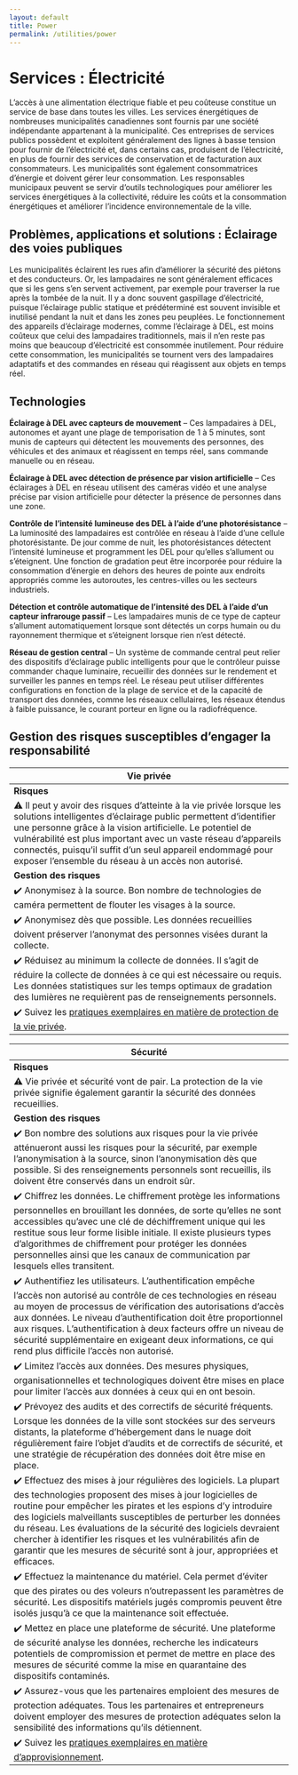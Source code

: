```yaml
---
layout: default
title: Power
permalink: /utilities/power
---
```

# Services : Électricité

L’accès à une alimentation électrique fiable et peu coûteuse constitue un service de base dans toutes les villes. Les services énergétiques de nombreuses municipalités canadiennes sont fournis par une société indépendante appartenant à la municipalité. Ces entreprises de services publics possèdent et exploitent généralement des lignes à basse tension pour fournir de l’électricité et, dans certains cas, produisent de l’électricité, en plus de fournir des services de conservation et de facturation aux consommateurs. Les municipalités sont également consommatrices d’énergie et doivent gérer leur consommation. Les responsables municipaux peuvent se servir d’outils technologiques pour améliorer les services énergétiques à la collectivité, réduire les coûts et la consommation énergétiques et améliorer l’incidence environnementale de la ville.

## Problèmes, applications et solutions : Éclairage des voies publiques

Les municipalités éclairent les rues afin d’améliorer la sécurité des piétons et des conducteurs. Or, les lampadaires ne sont généralement efficaces que si les gens s’en servent activement, par exemple pour traverser la rue après la tombée de la nuit. Il y a donc souvent gaspillage d’électricité, puisque l’éclairage public statique et prédéterminé est souvent invisible et inutilisé pendant la nuit et dans les zones peu peuplées. Le fonctionnement des appareils d’éclairage modernes, comme l’éclairage à DEL, est moins coûteux que celui des lampadaires traditionnels, mais il n’en reste pas moins que beaucoup d’électricité est consommée inutilement. Pour réduire cette consommation, les municipalités se tournent vers des lampadaires adaptatifs et des commandes en réseau qui réagissent aux objets en temps réel.

## Technologies

**Éclairage à DEL avec capteurs de mouvement** – Ces lampadaires à DEL, autonomes et ayant une plage de temporisation de 1 à 5 minutes, sont munis de capteurs qui détectent les mouvements des personnes, des véhicules et des animaux et réagissent en temps réel, sans commande manuelle ou en réseau.

**Éclairage à DEL avec détection de présence par vision artificielle** – Ces éclairages à DEL en réseau utilisent des caméras vidéo et une analyse précise par vision artificielle pour détecter la présence de personnes dans une zone.

**Contrôle de l’intensité lumineuse des DEL à l’aide d’une photorésistance** – La luminosité des lampadaires est contrôlée en réseau à l’aide d’une cellule photorésistante. De jour comme de nuit, les photorésistances détectent l’intensité lumineuse et programment les DEL pour qu’elles s’allument ou s’éteignent. Une fonction de gradation peut être incorporée pour réduire la consommation d’énergie en dehors des heures de pointe aux endroits appropriés comme les autoroutes, les centres-villes ou les secteurs industriels.

**Détection et contrôle automatique de l’intensité des DEL à l’aide d’un capteur infrarouge passif** – Les lampadaires munis de ce type de capteur s’allument automatiquement lorsque sont détectés un corps humain ou du rayonnement thermique et s’éteignent lorsque rien n’est détecté.

**Réseau de gestion central** – Un système de commande central peut relier des dispositifs d’éclairage public intelligents pour que le contrôleur puisse commander chaque luminaire, recueillir des données sur le rendement et surveiller les pannes en temps réel. Le réseau peut utiliser différentes configurations en fonction de la plage de service et de la capacité de transport des données, comme les réseaux cellulaires, les réseaux étendus à faible puissance, le courant porteur en ligne ou la radiofréquence.

## Gestion des risques susceptibles d’engager la responsabilité

| Vie privée|
|---|
| **Risques**|
|:warning: Il peut y avoir des risques d’atteinte à la vie privée lorsque les solutions intelligentes d’éclairage public permettent d’identifier une personne grâce à la vision artificielle. Le potentiel de vulnérabilité est plus important avec un vaste réseau d’appareils connectés, puisqu’il suffit d’un seul appareil endommagé pour exposer l’ensemble du réseau à un accès non autorisé. |
|**Gestion des risques**|
|:heavy_check_mark: Anonymisez à la source. Bon nombre de technologies de caméra permettent de flouter les visages à la source.
|:heavy_check_mark: Anonymisez dès que possible. Les données recueillies doivent préserver l’anonymat des personnes visées durant la collecte.|
|:heavy_check_mark: Réduisez au minimum la collecte de données. Il s’agit de réduire la collecte de données à ce qui est nécessaire ou requis. Les données statistiques sur les temps optimaux de gradation des lumières ne requièrent pas de renseignements personnels.|
|:heavy_check_mark: Suivez les [pratiques exemplaires en matière de protection de la vie privée](https://cippic-ca.github.io/SmartCityToolkit/privacy.html).|

| Sécurité|
|---|
| **Risques**|
|:warning: Vie privée et sécurité vont de pair. La protection de la vie privée signifie également garantir la sécurité des données recueillies. |
|**Gestion des risques**|
|:heavy_check_mark: Bon nombre des solutions aux risques pour la vie privée atténueront aussi les risques pour la sécurité, par exemple l’anonymisation à la source, sinon l’anonymisation dès que possible. Si des renseignements personnels sont recueillis, ils doivent être conservés dans un endroit sûr.|
|:heavy_check_mark: Chiffrez les données. Le chiffrement protège les informations personnelles en brouillant les données, de sorte qu’elles ne sont accessibles qu’avec une clé de déchiffrement unique qui les restitue sous leur forme lisible initiale. Il existe plusieurs types d’algorithmes de chiffrement pour protéger les données personnelles ainsi que les canaux de communication par lesquels elles transitent. |
|:heavy_check_mark: Authentifiez les utilisateurs. L’authentification empêche l’accès non autorisé au contrôle de ces technologies en réseau au moyen de processus de vérification des autorisations d’accès aux données. Le niveau d’authentification doit être proportionnel aux risques. L’authentification à deux facteurs offre un niveau de sécurité supplémentaire en exigeant deux informations, ce qui rend plus difficile l’accès non autorisé.|
|:heavy_check_mark: Limitez l’accès aux données. Des mesures physiques, organisationnelles et technologiques doivent être mises en place pour limiter l’accès aux données à ceux qui en ont besoin. |
|:heavy_check_mark: Prévoyez des audits et des correctifs de sécurité fréquents. Lorsque les données de la ville sont stockées sur des serveurs distants, la plateforme d’hébergement dans le nuage doit régulièrement faire l’objet d’audits et de correctifs de sécurité, et une stratégie de récupération des données doit être mise en place. |
|:heavy_check_mark: Effectuez des mises à jour régulières des logiciels. La plupart des technologies proposent des mises à jour logicielles de routine pour empêcher les pirates et les espions d’y introduire des logiciels malveillants susceptibles de perturber les données du réseau. Les évaluations de la sécurité des logiciels devraient chercher à identifier les risques et les vulnérabilités afin de garantir que les mesures de sécurité sont à jour, appropriées et efficaces. |
|:heavy_check_mark: Effectuez la maintenance du matériel. Cela permet d’éviter que des pirates ou des voleurs n’outrepassent les paramètres de sécurité. Les dispositifs matériels jugés compromis peuvent être isolés jusqu’à ce que la maintenance soit effectuée.|
|:heavy_check_mark: Mettez en place une plateforme de sécurité. Une plateforme de sécurité analyse les données, recherche les indicateurs potentiels de compromission et permet de mettre en place des mesures de sécurité comme la mise en quarantaine des dispositifs contaminés.
|:heavy_check_mark: Assurez-vous que les partenaires emploient des mesures de protection adéquates. Tous les partenaires et entrepreneurs doivent employer des mesures de protection adéquates selon la sensibilité des informations qu’ils détiennent.|
|:heavy_check_mark: Suivez les [pratiques exemplaires en matière d’approvisionnement](https://cippic-ca.github.io/SmartCityToolkit/procurement.html).|
